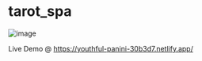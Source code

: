 # tarot_spa
![image](https://github.com/adrianlimws/tarot_spa/assets/64565597/fe452489-4168-4811-a0e8-f006f5fabd65)

Live Demo @ https://youthful-panini-30b3d7.netlify.app/
